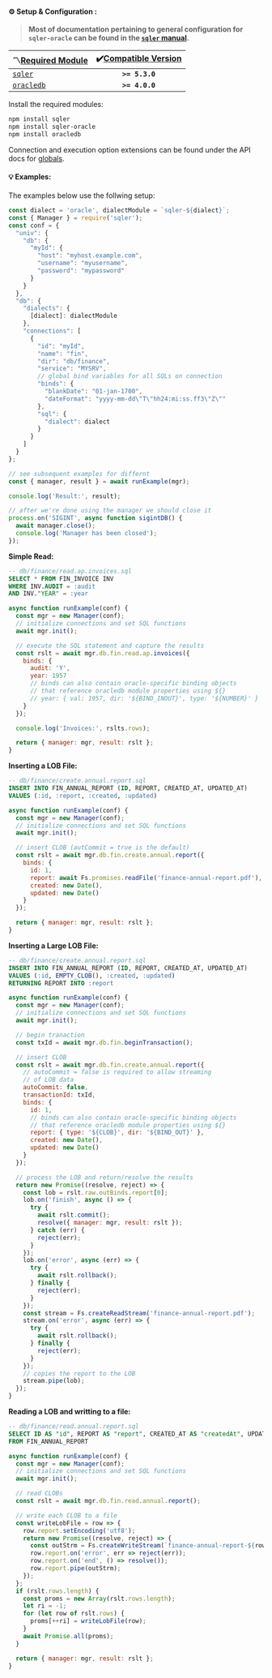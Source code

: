#### ⚙️ Setup &amp; Configuration <sub id="conf"></sub>:

> __Most of documentation pertaining to general configuration for `sqler-oracle` can be found in the [`sqler` manual](https://ugate.github.io/sqler).__

| 〽️<u>Required Module</u> | ✔️<u>Compatible Version</u> |
| :---         |     :---:      |
| [`sqler`](https://ugate.github.io/sqler/) | __`>= 5.3.0`__ |
| [`oracledb`](https://oracle.github.io/node-oracledb/) | __`>= 4.0.0`__ |

Install the required modules:
```sh
npm install sqler
npm install sqler-oracle
npm install oracledb
```

Connection and execution option extensions can be found under the API docs for [globals](global.html).

#### 💡 Examples<sub id="examples"></sub>:

The examples below use the follwing setup:
```js
const dialect = 'oracle', dialectModule = `sqler-${dialect}`;
const { Manager } = require('sqler');
const conf = {
  "univ": {
    "db": {
      "myId": {
        "host": "myhost.example.com",
        "username": "myusername",
        "password": "mypassword"
      }
    }
  },
  "db": {
    "dialects": {
      [dialect]: dialectModule
    },
    "connections": [
      {
        "id": "myId",
        "name": "fin",
        "dir": "db/finance",
        "service": "MYSRV",
        // global bind variables for all SQLs on connection
        "binds": {
          "blankDate": "01-jan-1700",
          "dateFormat": "yyyy-mm-dd\"T\"hh24:mi:ss.ff3\"Z\""
        },
        "sql": {
          "dialect": dialect
        }
      }
    ]
  }
};

// see subsequent examples for differnt 
const { manager, result } = await runExample(mgr);

console.log('Result:', result);

// after we're done using the manager we should close it
process.on('SIGINT', async function sigintDB() {
  await manager.close();
  console.log('Manager has been closed');
});
```

__Simple Read:__
```sql
-- db/finance/read.ap.invoices.sql
SELECT * FROM FIN_INVOICE INV
WHERE INV.AUDIT = :audit
AND INV."YEAR" = :year
```
```js
async function runExample(conf) {
  const mgr = new Manager(conf);
  // initialize connections and set SQL functions
  await mgr.init();

  // execute the SQL statement and capture the results
  const rslt = await mgr.db.fin.read.ap.invoices({
    binds: {
      audit: 'Y',
      year: 1957
      // binds can also contain oracle-specific binding objects
      // that reference oracledb module properties using ${}
      // year: { val: 1957, dir: '${BIND_INOUT}', type: '${NUMBER}' }
    }
  });

  console.log('Invoices:', rslts.rows);

  return { manager: mgr, result: rslt };
}
```

__Inserting a LOB File:__
```sql
-- db/finance/create.annual.report.sql
INSERT INTO FIN_ANNUAL_REPORT (ID, REPORT, CREATED_AT, UPDATED_AT)
VALUES (:id, :report, :created, :updated)
```
```js
async function runExample(conf) {
  const mgr = new Manager(conf);
  // initialize connections and set SQL functions
  await mgr.init();

  // insert CLOB (autCommit = true is the default)
  const rslt = await mgr.db.fin.create.annual.report({
    binds: {
      id: 1,
      report: await Fs.promises.readFile('finance-annual-report.pdf'),
      created: new Date(),
      updated: new Date()
    }
  });

  return { manager: mgr, result: rslt };
}
```

__Inserting a Large LOB File:__
```sql
-- db/finance/create.annual.report.sql
INSERT INTO FIN_ANNUAL_REPORT (ID, REPORT, CREATED_AT, UPDATED_AT)
VALUES (:id, EMPTY_CLOB(), :created, :updated)
RETURNING REPORT INTO :report
```
```js
async function runExample(conf) {
  const mgr = new Manager(conf);
  // initialize connections and set SQL functions
  await mgr.init();

  // begin tranaction
  const txId = await mgr.db.fin.beginTransaction();

  // insert CLOB
  const rslt = await mgr.db.fin.create.annual.report({
    // autoCommit = false is required to allow streaming
    // of LOB data 
    autoCommit: false,
    transactionId: txId,
    binds: {
      id: 1,
      // binds can also contain oracle-specific binding objects
      // that reference oracledb module properties using ${}
      report: { type: '${CLOB}', dir: '${BIND_OUT}' },
      created: new Date(),
      updated: new Date()
    }
  });

  // process the LOB and return/resolve the results
  return new Promise((resolve, reject) => {
    const lob = rslt.raw.outBinds.report[0];
    lob.on('finish', async () => {
      try {
        await rslt.commit();
        resolve({ manager: mgr, result: rslt });
      } catch (err) {
        reject(err);
      }
    });
    lob.on('error', async (err) => {
      try {
        await rslt.rollback();
      } finally {
        reject(err);
      }
    });
    const stream = Fs.createReadStream('finance-annual-report.pdf');
    stream.on('error', async (err) => {
      try {
        await rslt.rollback();
      } finally {
        reject(err);
      }
    });
    // copies the report to the LOB
    stream.pipe(lob);  
  });
}
```

__Reading a LOB and writting to a file:__
```sql
-- db/finance/read.annual.report.sql
SELECT ID AS "id", REPORT AS "report", CREATED_AT AS "createdAt", UPDATED_AT AS "updatedAt"
FROM FIN_ANNUAL_REPORT
```
```js
async function runExample(conf) {
  const mgr = new Manager(conf);
  // initialize connections and set SQL functions
  await mgr.init();

  // read CLOBs
  const rslt = await mgr.db.fin.read.annual.report();

  // write each CLOB to a file
  const writeLobFile = row => {
    row.report.setEncoding('utf8');
    return new Promise((resolve, reject) => {
      const outStrm = Fs.createWriteStream(`finance-annual-report-${row.id}.pdf`);
      row.report.on('error', err => reject(err));
      row.report.on('end', () => resolve());
      row.report.pipe(outStrm);
    });
  };
  if (rslt.rows.length) {
    const proms = new Array(rslt.rows.length);
    let ri = -1;
    for (let row of rslt.rows) {
      proms[++ri] = writeLobFile(row);
    }
    await Promise.all(proms);
  }

  return { manager: mgr, result: rslt };
}
```